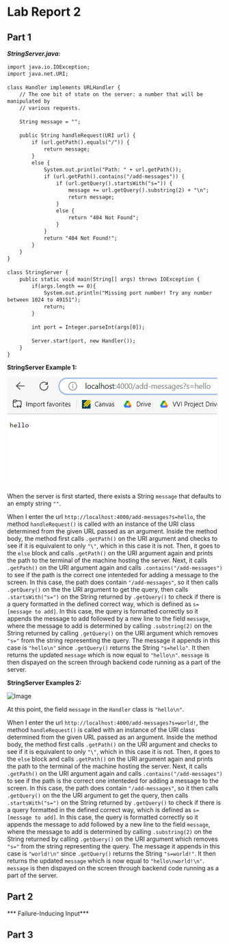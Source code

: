 # Lab Report 2 #
## Part 1 ##

***StringServer.java:***
```
import java.io.IOException;
import java.net.URI;

class Handler implements URLHandler {
    // The one bit of state on the server: a number that will be manipulated by
    // various requests.

    String message = "";

    public String handleRequest(URI url) {
        if (url.getPath().equals("/")) {
            return message;
        }
        else {
            System.out.println("Path: " + url.getPath());
            if (url.getPath().contains("/add-messages")) {
                if (url.getQuery().startsWith("s=")) {
                    message += url.getQuery().substring(2) + "\n";
                    return message;
                }
                else {
                    return "404 Not Found";
                }
            }
            return "404 Not Found!";
        }
    }
}

class StringServer {
    public static void main(String[] args) throws IOException {
        if(args.length == 0){
            System.out.println("Missing port number! Try any number between 1024 to 49151");
            return;
        }

        int port = Integer.parseInt(args[0]);

        Server.start(port, new Handler());
    }
}
```
  
**StringServer Example 1:**

![Image](Server_Ex_1.png)

When the server is first started, there exists a String ```message``` that defaults to an empty string ```""```.

When I enter the url ```http://localhost:4000/add-messages?s=hello```, the method ```handleRequest()``` is called with an instance of the URI class determined from the given URL passed as an argument. Inside the method body, the method first calls ```.getPath()``` on the URI argument and checks to see if it is equivalent to only ```"\"```, which in this case it is not. 
Then, it goes to the ```else``` block and calls ```.getPath()``` on the URI argument again and prints the path to the terminal of the machine hosting the server. Next, it calls ```.getPath()``` on the URI argument again and calls ```.contains("/add-messages")``` to see if the path is the correct one intenteded for adding a message to the screen. 
In this case, the path does contain ```"/add-messages"```, so it then calls ```.getQuery()``` on the the URI argument to get the query, then calls ```.startsWith("s=")``` on the String returned by ```.getQuery()``` to check if there is a query formatted in the defined correct way, which is defined as ```s=[message to add]```. 
In this case, the query is formatted correctly so it appends the message to add followed by a new line to the field ```message```, where the message to add is determined by calling ```.substring(2)``` on the String returned by calling  ```.getQuery()``` on the URI argument which removes ```"s="``` from the string representing the query. 
The message it appends in this case is ```"hello\n"``` since ```.getQuery()``` returns the String ```"s=hello"```. It then returns the updated ```message``` which is now equal to ```"hello\n"```. 
```message``` is then dispayed on the screen through backend code running as a part of the server.

**StringServer Examples 2:**

![Image](Server_Ex_2.png)

At this point, the field ```message``` in the ```Handler``` class is ```"hello\n"```.

When I enter the url ```http://localhost:4000/add-messages?s=world!```, the method ```handleRequest()``` is called with an instance of the URI class determined from the given URL passed as an argument. Inside the method body, the method first calls ```.getPath()``` on the URI argument and checks to see if it is equivalent to only ```"\"```, which in this case it is not. 
Then, it goes to the ```else``` block and calls ```.getPath()``` on the URI argument again and prints the path to the terminal of the machine hosting the server. Next, it calls ```.getPath()``` on the URI argument again and calls ```.contains("/add-messages")``` to see if the path is the correct one intenteded for adding a message to the screen. 
In this case, the path does contain ```"/add-messages"```, so it then calls ```.getQuery()``` on the the URI argument to get the query, then calls ```.startsWith("s=")``` on the String returned by ```.getQuery()``` to check if there is a query formatted in the defined correct way, which is defined as ```s=[message to add]```. 
In this case, the query is formatted correctly so it appends the message to add followed by a new line to the field ```message```, where the message to add is determined by calling ```.substring(2)``` on the String returned by calling  ```.getQuery()``` on the URI argument which removes ```"s="``` from the string representing the query. 
The message it appends in this case is ```"world!\n"``` since ```.getQuery()``` returns the String ```"s=world!"```. It then returns the updated ```message``` which is now equal to ```"hello\nworld!\n"```. 
```message``` is then dispayed on the screen through backend code running as a part of the server.

## Part 2 ##
*** Failure-Inducing Input***


## Part 3 ##
